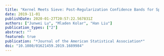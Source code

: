 ```yaml
---
title: "Kernel Meets Sieve: Post-Regularization Confidence Bands for Sparse Additive Model"
date: 2019-11-01
publishDate: 2020-01-27T20:57:22.567831Z
authors: ["Junwei Lu", "Mladen Kolar", "Han Liu"]
publication_types: ["2"]
abstract: ""
featured: true
publication: "*Journal of the American Statistical Association*"
doi: "10.1080/01621459.2019.1689984"
---
```

